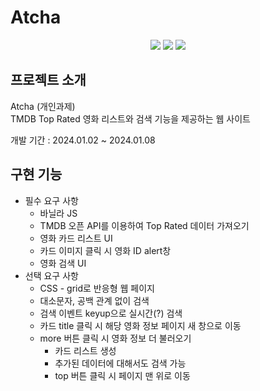 # Atcha

<div align="center">
<img src="https://img.shields.io/badge/HTML5-E34F26?style=for-the-badge&logo=HTML5&logoColor=white" />
<img src="https://img.shields.io/badge/CSS3-1572B6?style=for-the-badge&logo=CSS3&logoColor=white" />
<img src="https://img.shields.io/badge/Javascript-F7DF1E?style=for-the-badge&logo=Javascript&logoColor=white" />
</div>  

## 프로젝트 소개
Atcha (개인과제)  
TMDB Top Rated 영화 리스트와 검색 기능을 제공하는 웹 사이트  
  
개발 기간 : 2024.01.02 ~ 2024.01.08

## 구현 기능
* 필수 요구 사항
  * 바닐라 JS
  * TMDB 오픈 API를 이용하여 Top Rated 데이터 가져오기
  * 영화 카드 리스트 UI
  * 카드 이미지 클릭 시 영화 ID alert창
  * 영화 검색 UI
* 선택 요구 사항
  * CSS - grid로 반응형 웹 페이지
  * 대소문자, 공백 관계 없이 검색
  * 검색 이벤트 keyup으로 실시간(?) 검색
  * 카드 title 클릭 시 해당 영화 정보 페이지 새 창으로 이동
  * more 버튼 클릭 시 영화 정보 더 불러오기
    * 카드 리스트 생성
    * 추가된 데이터에 대해서도 검색 가능
    * top 버튼 클릭 시 페이지 맨 위로 이동
